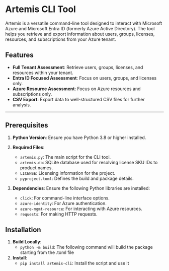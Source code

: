 # Artemis CLI Tool

Artemis is a versatile command-line tool designed to interact with Microsoft Azure and Microsoft Entra ID (formerly Azure Active Directory). The tool helps you retrieve and export information about users, groups, licenses, resources, and subscriptions from your Azure tenant.

## Features

- **Full Tenant Assessment**: Retrieve users, groups, licenses, and resources within your tenant.
- **Entra ID Focused Assessment**: Focus on users, groups, and licenses only.
- **Azure Resource Assessment**: Focus on Azure resources and subscriptions only.
- **CSV Export**: Export data to well-structured CSV files for further analysis.

---

## Prerequisites

1. **Python Version**: Ensure you have Python 3.8 or higher installed.
2. **Required Files**:
   - `artemis.py`: The main script for the CLI tool.
   - `artemis.db`: SQLite database used for resolving license SKU IDs to product names.
   - `LICENSE`: Licensing information for the project.
   - `pyproject.toml`: Defines the build and package details.

3. **Dependencies**: Ensure the following Python libraries are installed:
   - `click`: For command-line interface options.
   - `azure-identity`: For Azure authentication.
   - `azure-mgmt-resource`: For interacting with Azure resources.
   - `requests`: For making HTTP requests.

## Installation

1. **Build Locally**:
   - `python -m build`: The following command will build the package starting from the .toml file
2. **Install**:
   - `pip install artemis-cli`: Install the script and use it
   
